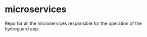 # microservices
Repo for all the microservices responsible for the operation of the hydroguard app.
